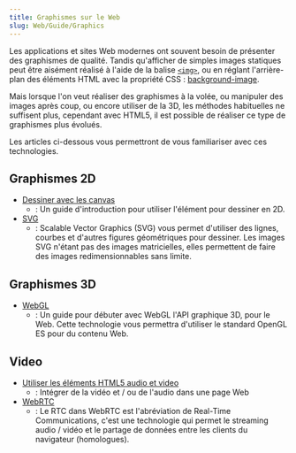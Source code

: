 ```yaml
---
title: Graphismes sur le Web
slug: Web/Guide/Graphics
---
```


Les applications et sites Web modernes ont souvent besoin de présenter des graphismes de qualité. Tandis qu'afficher de simples images statiques peut être aisément réalisé à l'aide de la balise [`<img>`](/fr/docs/Web/HTML/Element/img), ou en réglant l'arrière-plan des éléments HTML avec la propriété CSS : [background-image](/fr/docs/Web/CSS/background-image).

Mais lorsque l'on veut réaliser des graphismes à la volée, ou manipuler des images après coup, ou encore utiliser de la 3D, les méthodes habituelles ne suffisent plus, cependant avec HTML5, il est possible de réaliser ce type de graphismes plus évolués.

Les articles ci-dessous vous permettront de vous familiariser avec ces technologies.

## Graphismes 2D

- [Dessiner avec les canvas](/fr/docs/Web/Guide/Graphics/Dessiner_avec_canvas)
  - : Un guide d'introduction pour utiliser l'élément pour dessiner en 2D.
- [SVG](/fr/docs/SVG)
  - : Scalable Vector Graphics (SVG) vous permet d'utiliser des lignes, courbes et d'autres figures géométriques pour dessiner. Les images SVG n'étant pas des images matricielles, elles permettent de faire des images redimensionnables sans limite.

## Graphismes 3D

- [WebGL](/fr/docs/WebGL)
  - : Un guide pour débuter avec WebGL l'API graphique 3D, pour le Web. Cette technologie vous permettra d'utiliser le standard OpenGL ES pour du contenu Web.

## Video

- [Utiliser les éléments HTML5 audio et video](/fr/docs/Apprendre/HTML/Multimedia_and_embedding/Contenu_audio_et_video)
  - : Intégrer de la vidéo et / ou de l'audio dans une page Web
- [WebRTC](/fr/docs/Web/API/WebRTC_API)
  - : Le RTC dans WebRTC est l'abréviation de Real-Time Communications, c'est une technologie qui permet le streaming audio / vidéo et le partage de données entre les clients du navigateur (homologues).
